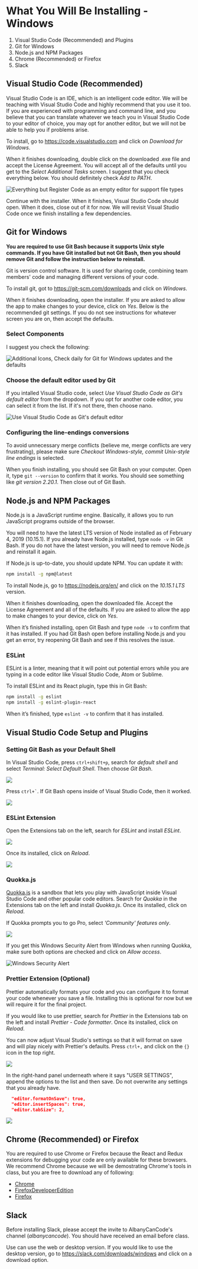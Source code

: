 # What You Will Be Installing - Windows

1. Visual Studio Code (Recommended) and Plugins
2. Git for Windows
3. Node.js and NPM Packages
4. Chrome (Recommended) or Firefox
5. Slack

## Visual Studio Code (Recommended)

Visual Studio Code is an IDE, which is an intelligent code editor. We will be teaching with Visual Studio Code and highly recommend that you use it too. If you are experienced with programming and command line, and you believe that you can translate whatever we teach you in Visual Studio Code to your editor of choice, you may opt for another editor, but we will not be able to help you if problems arise.

To install, go to https://code.visualstudio.com and click on _Download for Windows_.

When it finishes downloading, double click on the downloaded .exe file and accept the License Agreement. You will accept all of the defaults until you get to the _Select Additional Tasks_ screen. I suggest that you check everything below. You should definitely check _Add to PATH_.

![Everything but Register Code as an empty editor for support file types](install-screens/vsocde-select-additional-tasks.png)

Continue with the installer. When it finishes, Visual Studio Code should open. When it does, close out of it for now. We will revisit Visual Studio Code once we finish installing a few dependencies.

## Git for Windows

**You are required to use Git Bash because it supports Unix style commands. If you have Git installed but not Git Bash, then you should remove Git and follow the instruction below to reinstall.**

Git is version control software. It is used for sharing code, combining team members' code and managing different versions of your code.

To install git, got to https://git-scm.com/downloads and click on _Windows_.

When it finishes downloading, open the installer. If you are asked to allow the app to make changes to your device, click on _Yes_. Below is the recommended git settings. If you do not see instructions for whatever screen you are on, then accept the defaults.

### Select Components

I suggest you check the following:

![Additional Icons, Check daily for Git for Windows updates and the defaults](install-screens/git-select-components.png)

### Choose the default editor used by Git

If you intalled Visual Studio code, select _Use Visual Studio Code as Git's default editor_ from the dropdown. If you opt for another code editor, you can select it from the list. If it's not there, then choose nano.

![Use Visual Studio Code as Git's default editor](install-screens/git-default-editor.png)

### Configuring the line-endings conversions

To avoid unnecessary merge conflicts (believe me, merge conflicts are very frustrating), please make sure _Checkout Windows-style, commit Unix-style line endings_ is selected.

When you finish installing, you should see Git Bash on your computer. Open it, type `git --version` to confirm that it works. You should see something like _git version 2.20.1_. Then close out of Git Bash.

## Node.js and NPM Packages

Node.js is a JavaScript runtime engine. Basically, it allows you to run JavaScript programs outside of the browser.

You will need to have the latest LTS version of Node installed as of February 4, 2019 (10.15.1). If you already have Node.js installed, type `node -v` in Git Bash. If you do not have the latest version, you will need to remove Node.js and reinstall it again.

If Node.js is up-to-date, you should update NPM. You can update it with:

```bash
npm install -g npm@latest
```

To install Node.js, go to https://nodejs.org/en/ and click on the _10.15.1 LTS_ version.

When it finishes downloading, open the downloaded file. Accept the License Agreement and all of the defaults. If you are asked to allow the app to make changes to your device, click on _Yes_.

When it’s finished installing, open Git Bash and type `node -v` to confirm that it has installed. If you had Git Bash open before installing Node.js and you get an error, try reopening Git Bash and see if this resolves the issue.

### ESLint

ESLint is a linter, meaning that it will point out potential errors while you are typing in a code editor like Visual Studio Code, Atom or Sublime.

To install ESLint and its React plugin, type this in Git Bash:

```bash
npm install -g eslint
npm install -g eslint-plugin-react
```

When it’s finished, type `eslint -v` to confirm that it has installed.

## Visual Studio Code Setup and Plugins

### Setting Git Bash as your Default Shell

In Visual Studio Code, press `ctrl+shift+p`, search for _default shell_ and select _Terminal: Select Default Shell_. Then choose _Git Bash_.

![](install-screens/vscode-windows-shell.png)

Press `` ctrl+` ``. If Git Bash opens inside of Visual Studio Code, then it worked.

![](install-screens/vscode-git-bash.png)

### ESLint Extension

Open the Extensions tab on the left, search for _ESLint_ and install _ESLint_.

![](install-screens/vscode-eslint.png)

Once its installed, click on _Reload_.

![](install-screens/vscode-eslint-reload.png)

### Quokka.js

[Quokka.js](https://quokkajs.com/docs/?editor=vsc) is a sandbox that lets you play with JavaScript inside Visual Studio Code and other popular code editors. Search for _Quokka_ in the Extensions tab on the left and install _Quokka.js_. Once its installed, click on _Reload_.

If Quokka prompts you to go Pro, select _'Community' features only_.

![](install-screens/vscode-quokka-prompt.png)

If you get this Windows Security Alert from Windows when running Quokka, make sure both options are checked and click on _Allow access_.

![Windows Security Alert](install-screens/quokka-windows-alert.png)

### Prettier Extension (Optional)

Prettier automatically formats your code and you can configure it to format your code whenever you save a file. Installing this is optional for now but we will require it for the final project.

If you would like to use prettier, search for _Prettier_ in the Extensions tab on the left and install _Prettier - Code formatter_. Once its installed, click on _Reload_.

You can now adjust Visual Studio's settings so that it will format on save and will play nicely with Prettier's defaults. Press `ctrl+,` and click on the `{}` icon in the top right.

![](install-screens/settings-icon.png)

In the right-hand panel underneath where it says "USER SETTINGS", append the options to the list and then save. Do not overwrite any settings that you already have.

```json
  "editor.formatOnSave": true,
  "editor.insertSpaces": true,
  "editor.tabSize": 2,
```

![](install-screens/prettier-settings.png)

## Chrome (Recommended) or Firefox

You are required to use Chrome or Firefox because the React and Redux extensions for debugging your code are only available for these browsers. We recommend Chrome because we will be demostrating Chrome's tools in class, but you are free to download any of following:

- [Chrome](https://www.google.com/chrome/)
- [FirefoxDeveloperEdition](https://www.mozilla.org/en-US/firefox/developer/)
- [Firefox](https://www.mozilla.org/en-US/firefox/)

## Slack

Before installing Slack, please accept the invite to AlbanyCanCode's channel (_albanycancode_). You should have received an email before class.

Use can use the web or desktop version. If you would like to use the desktop version, go to https://slack.com/downloads/windows and click on a download option.
